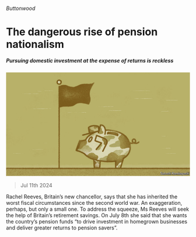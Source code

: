 ###### Buttonwood

# The dangerous rise of pension nationalism 

##### Pursuing domestic investment at the expense of returns is reckless 

![image](images/20240713_FND001.jpg) 

> Jul 11th 2024 

Rachel Reeves, Britain’s new chancellor, says that she has inherited the worst fiscal circumstances since the second world war. An exaggeration, perhaps, but only a small one. To address the squeeze, Ms Reeves will seek the help of Britain’s retirement savings. On July 8th she said that she wants the country’s pension funds “to drive investment in homegrown businesses and deliver greater returns to pension savers”.

